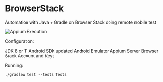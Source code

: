 # BrowserStack
Automation with Java + Gradle on Browser Stack doing remote mobile test

![Appium Execution](https://github.com/tassioplima/BrowserStack/workflows/Gradle/badge.svg)


Configuration: 

JDK 8 or 11
Android SDK updated
Android Emulator
Appium Server
Browser Stack Account and Keys

Running:

```
./gradlew test --tests Tests
```



